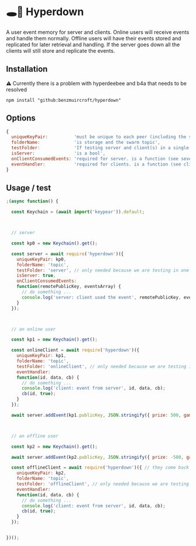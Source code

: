 # 🕳🥊 Hyperdown
A user event memory for server and clients. Online users will receive events and handle them normally. Offline users will have their events stored and replicated for later retrieval and handling. If the server goes down all the clients will still store and replicate the events.

## Installation
⚠️ Currently there is a problem with hyperdeebee and b4a that needs to be resolved
```
npm install "github:benzmuircroft/hyperdown"
```

## Options
```js
{
  uniqueKeyPair:          'must be unique to each peer (including the server peer) and be able to reproduce socket.remotePublicKey',
  folderName:             'is storage and the swarm topic',
  testFolder:             'If testing server and client(s) in a single script this will move the storage to an inner folder of folderName',
  isServer:               'is a bool',
  onClientConsumedEvents: 'required for server. is a function (see sever example)',
  eventHandler:           'required for clients. is a function (see client example)'
}
```

## Usage / test
```js
;(async function() {

  const Keychain = (await import('keypear')).default;



  // server

  const kp0 = new Keychain().get();

  const server = await require('hyperdown')({
    uniqueKeyPair: kp0,
    folderName: 'topic',
    testFolder: 'server', // only needed because we are testing in one script
    isServer: true,
    onClientConsumedEvents:
    function(remotePublicKey, eventsArray) {
      // do something ...
      console.log('server: client used the event', remotePublicKey, eventsArray);
    }
  });



  // an online user

  const kp1 = new Keychain().get();

  const onlineClient = await require('hyperdown')({
    uniqueKeyPair: kp1,
    folderName: 'topic',
    testFolder: 'onlineClient', // only needed because we are testing in one script
    eventHandler:
    function(id, data, cb) {
      // do something ...
      console.log('client: event from server', id, data, cb);
      cb(id, true);
    }
  });

  await server.addEvent(kp1.publicKey, JSON.stringify({ prize: 500, game: 'robots' })); // give a online client an event



  // an offline user

  const kp2 = new Keychain().get();

  await server.addEvent(kp2.publicKey, JSON.stringify({ prize: -500, game: 'robots' })); // give a offline client an event

  const offlineClient = await require('hyperdown')({ // they come back later ...
    uniqueKeyPair: kp2,
    folderName: 'topic',
    testFolder: 'offlineClient', // only needed because we are testing in one script
    eventHandler:
    function(id, data, cb) {
      // do something ...
      console.log('client: event from server', id, data, cb);
      cb(id, true);
    }
  });


})();
```
